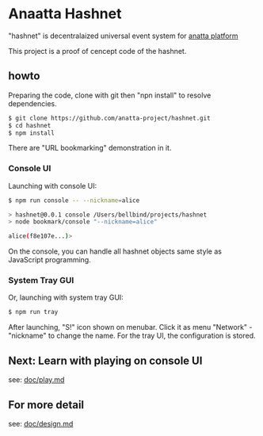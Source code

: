 # Anaatta Hashnet

"hashnet" is decentralaized universal event system for
[anatta platform](https://github.com/anatta-project/anatta)

This project is a proof of cencept code of the hashnet.

## howto

Preparing the code, clone with git then "npn install" to resolve dependencies.

```bash
$ git clone https://github.com/anatta-project/hashnet.git
$ cd hashnet
$ npm install
```

There are "URL bookmarking" demonstration in it.

### Console UI

Launching with console UI:

```bash
$ npm run console -- --nickname=alice

> hashnet@0.0.1 console /Users/bellbind/projects/hashnet
> node bookmark/console "--nickname=alice"

alice(f8e107e...)>
```

On the console,
you can handle all hashnet objects same style as JavaScript programming.

### System Tray GUI

Or, launching with system tray GUI:

```bash
$ npm run tray
```

After launching, "S!" icon shown on menubar.
Click it as menu "Network" - "nickname" to change the name.
For the tray UI, the configuration is stored.

## Next: Learn with playing on console UI

see: [doc/play.md](doc/play.md)

## For more detail

see: [doc/design.md](doc/design.md)
